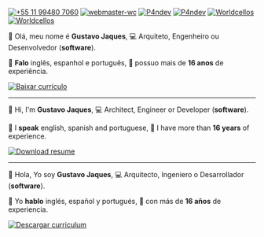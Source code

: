 [![+55 11 99480 7060](https://img.shields.io/badge/WhatsApp-FFFFFF?style=for-the-badge&logo=whatsapp&logoColor=black)](https://web.whatsapp.com/send?phone=5511994807060)
[![webmaster-wc](https://img.shields.io/badge/Skype-FFFFFF.svg?style=for-the-badge&logo=Skype&logoColor=black)](https://join.skype.com/invite/ubuGDMyRNSXx)
[![P4ndev](https://img.shields.io/badge/Facebook-FFFFFF.svg?style=for-the-badge&logo=Facebook&logoColor=black)](https://www.facebook.com/p4ndev)
[![P4ndev](https://img.shields.io/badge/Linkedin-FFFFFF.svg?style=for-the-badge&logo=Linkedin&logoColor=black)](https://www.linkedin.com/in/p4ndev)
[![Worldcellos](https://img.shields.io/badge/Leetcode-FFFFFF.svg?style=for-the-badge&logo=LeetCode&logoColor=black)](https://leetcode.com/worldcellos)
[![Worldcellos](https://img.shields.io/badge/HackerHank-FFFFFF.svg?style=for-the-badge&logo=HackerHank&logoColor=black)](https://www.hackerrank.com/worldcellos)

👋 Olá, meu nome é **Gustavo Jaques**,
💻 Arquiteto, Engenheiro ou Desenvolvedor (**software**).

💬 **Falo** inglês, espanhol e português,
💼 possuo mais de **16 anos** de experiência.

[![Baixar currículo](https://img.shields.io/badge/Baixar%20Currículo-FFFFFF.svg?style=for-the-badge&logo=Adobe%20Acrobat%20Reader&logoColor=black)](https://github.com/p4ndev/p4ndev/raw/main/pt_BR.pdf)

-----

👋 Hi, I'm **Gustavo Jaques**, 
💻 Architect, Engineer or Developer (**software**).

💬 I **speak** english, spanish and portuguese,
💼 I have more than **16 years** of experience.

[![Download resume](https://img.shields.io/badge/Download%20Resume-FFFFFF.svg?style=for-the-badge&logo=Adobe%20Acrobat%20Reader&logoColor=black)](https://github.com/p4ndev/p4ndev/raw/main/en_US.pdf)

-----

👋 Hola, Yo soy **Gustavo Jaques**,
💻 Arquitecto, Ingeniero o Desarrollador (**software**).

💬 Yo **hablo** inglés, español y portugués,
💼 con más de **16 años** de experiencia.

[![Descargar curriculum](https://img.shields.io/badge/Descargar%20Curriculum-FFFFFF.svg?style=for-the-badge&logo=Adobe%20Acrobat%20Reader&logoColor=black)](https://github.com/p4ndev/p4ndev/raw/main/es_ES.pdf)
